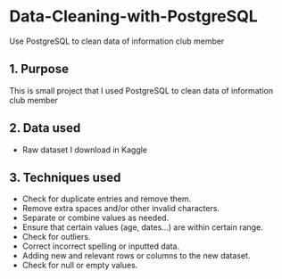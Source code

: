 # Data-Cleaning-with-PostgreSQL
Use PostgreSQL to clean data of information club member
## 1. Purpose
This is small project that I used PostgreSQL to clean data of information club member 

## 2. Data used
- Raw dataset I download in Kaggle

## 3. Techniques used
- Check for duplicate entries and remove them.
- Remove extra spaces and/or other invalid characters.
- Separate or combine values as needed.
- Ensure that certain values (age, dates...) are within certain range.
- Check for outliers.
- Correct incorrect spelling or inputted data.
- Adding new and relevant rows or columns to the new dataset.
- Check for null or empty values.
